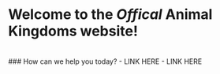 # Welcome to the *Offical* Animal Kingdoms website!
</br>
### How can we help you today?
- LINK HERE
- LINK HERE

